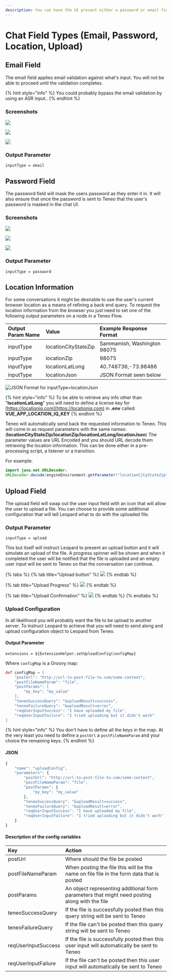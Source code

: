 ```yaml
---
description: You can have the UI present either a password or email field
---
```


# Chat Field Types \(Email, Password, Location, Upload\)

## Email Field

The email field applies email validation against what's input. You will not be able to proceed until the validation completes. 

{% hint style="info" %}
You could probably bypass the email validation by using an ASR input..
{% endhint %}

### Screenshots

![](../../.gitbook/assets/e1.jpg)

![](../../.gitbook/assets/e2.jpg)

![](../../.gitbook/assets/e3.jpg)

### Output Parameter

```text
inputType = email
```

## Password Field

The password field will mask the users password as they enter it in. It will also ensure that once the password is sent to Teneo that the user's password is masked in the chat UI.

### Screenshots

![](../../.gitbook/assets/p3.jpg)

![](../../.gitbook/assets/p1.jpg)

![](../../.gitbook/assets/p2.jpg)

### Output Parameter

```text
inputType = password
```

## Location Information

For some conversations it might be desirable to use the user's current browser location as a means of refining a back end query. To request the location information from the browser you just need to set one of the following output parameters on a node in a Teneo Flow. 

| Output Param Name | Value | Example Response Format |
| :--- | :--- | :--- |
| inputType  | locationCityStateZip | Sammamish, Washington 98075 |
| inputType  | locationZip | 98075 |
| inputType  | locationLatLong | 40.748736,-73.98486 |
| inputType  | locationJson | JSON Format seen below |

![JSON Format for inputType=locationJson](../../.gitbook/assets/carbon.png)

{% hint style="info" %}
To be able to retrieve any info other than "**locationLatLong**" you will need to define a license key for [https://locationiq.com](https://locationiq.com) in **.env** called: **VUE\_APP\_LOCATION\_IQ\_KEY**
{% endhint %}

Teneo will automatically send back the requested information to Teneo. This will come in as request parameters with the same names: \(**locationCityStateZip/locationZip/locationLatLong/locationJson**\) The parameter values are URL Encoded and you should URL decode them retrieving the location information. This can be done either in a pre-processing script, a listener or a transition.

For example:

```java
import java.net.URLDecoder;
URLDecoder.decode(engineEnvironment.getParameter("locationCityStateZip"), "UTF-8")}
```

## Upload Field

The upload field will swap out the user input field with an icon that will allow the user to upload a file. You can choose to provide some additional configuration that will tell Leopard what to do with the uploaded file. 

### Output Parameter

```text
inputType = upload
```

This but itself will instruct Leopard to present an upload button and it will simulate an upload of the file. A progress spinner will be shown and when it completed the user will be notified that the file is uploaded and an empty user input will be sent to Teneo so that the conversation can continue.

{% tabs %}
{% tab title="Upload button" %}
![](../../.gitbook/assets/upload-button.jpg)
{% endtab %}

{% tab title="Upload Progress" %}
![](../../.gitbook/assets/upload-progress.jpg)
{% endtab %}

{% tab title="Upload Confirmation" %}
![](../../.gitbook/assets/upload-confirmation.jpg)
{% endtab %}
{% endtabs %}

### Upload Configuration

In all likelihood you will probably want the file to be upload to another server. To instruct Leopard to achieve that you will need to send along and upload configuration object to Leopard from Teneo.

#### Output Parameter

```text
extensions = ${ExtensionHelper.setUploadConfig(configMap}
```

Where `configMap` is a Groovy map:

```groovy
def configMap = [
    "postUrl": "http://url-to-post-file-to.com/some-context",
	"postFileNameParam": "file",
	"postParams": [
		"my_key": "my_value"
	],
	"teneoSuccessQuery": "&uploadResult=success",
	"teneoFailureQuery": "&uploadResult=error",
	"reqUserInputSuccess": "I have uploaded my file",
	"reqUserInputFailure": "I tried uploading but it didn't work"
]
```

{% hint style="info" %}
You don't have to define all the keys in the map.  At the very least you need to define a `postUrl` a `postFileNameParam` and your choice the remaining keys.
{% endhint %}

#### JSON

```javascript
{
	"name": "uploadConfig",
	"parameters": {
		"postUrl": "http://url-to-post-file-to.com/some-context",
		"postFileNameParam": "file",
		"postParams": {
			"my_key": "my_value"
		},
		"teneoSuccessQuery": "&uploadResult=success",
		"teneoFailureQuery": "&uploadResult=error",
		"reqUserInputSuccess": "I have uploaded my file",
		"reqUserInputFailure": "I tried uploading but it didn't work"
	}
}
```

#### Description of the config variables

| Key | Action |
| :--- | :--- |
| postUrl | Where should the file be posted |
| postFileNameParam | When posting the file this will be the name on file file in the form data that is posted |
| postParams | An object representing additional form parameters that might need posting along with the file |
| teneoSuccessQuery | If the file is successfully posted then this query string will be sent to Teneo |
| teneoFailureQuery | If the file can't be posted then this query string will be sent to Teneo |
| reqUserInputSuccess | If the file is successfully posted then this user input will automatically be sent to Teneo |
| reqUserInputFailure | If the file can't be posted then this user input will automatically be sent to Teneo |

 

